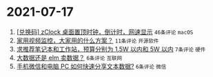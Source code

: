 # 2021-07-17

1. [[兑换码] zClock 桌面置顶时钟，倒计时，网速显示](https://www.v2ex.com/t/790028) `46条评论` `macOS`
1. [家用视频监控，大家用的什么方案？](https://www.v2ex.com/t/790029) `11条评论` `开源软件`
1. [求推荐笔记本和工作站，预算分别为 1.5W 以内和 5W 以内](https://www.v2ex.com/t/790025) `7条评论` `硬件`
1. [大数据还是 elm 卖数据？](https://www.v2ex.com/t/790031) `6条评论` `互联网`
1. [手机微信和电脑 PC 如何快速分享文本数据?](https://www.v2ex.com/t/790026) `6条评论` `微信`
